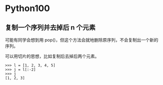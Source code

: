 # Python100



## 复制一个序列并去掉后 n 个元素

可能有同学会想到用 pop()，但这个方法会就地删除原序列，不会复制出一个新的序列。

可以用切片的思想，比如复制后去掉后两个元素。

```
>>> l = [1, 2, 3, 4, 5]
>>> j = l[:-2]
>>> j
[1, 2, 3]
```
